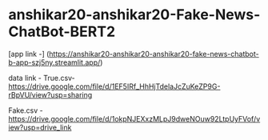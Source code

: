 # anshikar20-anshikar20-Fake-News-ChatBot-BERT2

[app link -] (https://anshikar20-anshikar20-anshikar20-fake-news-chatbot-b-app-szj5ny.streamlit.app/)

data link - True.csv- https://drive.google.com/file/d/1EF5IRf_HhHjTdelaJcZuKeZP9G-rBpVU/view?usp=sharing

Fake.csv - https://drive.google.com/file/d/1okpNJEXxzMLpJ9dweNOuw92LtpUyFVof/view?usp=drive_link
